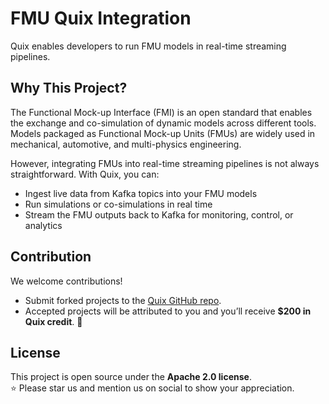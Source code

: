 # FMU Quix Integration

Quix enables developers to run FMU models in real-time streaming pipelines.  

## Why This Project?

The Functional Mock-up Interface (FMI) is an open standard that enables the exchange and co-simulation of dynamic models across different tools. Models packaged as Functional Mock-up Units (FMUs) are widely used in mechanical, automotive, and multi-physics engineering.

However, integrating FMUs into real-time streaming pipelines is not always straightforward. With Quix, you can:
- Ingest live data from Kafka topics into your FMU models
- Run simulations or co-simulations in real time
- Stream the FMU outputs back to Kafka for monitoring, control, or analytics


## Contribution

We welcome contributions!  
- Submit forked projects to the [Quix GitHub repo](https://github.com/quixio).  
- Accepted projects will be attributed to you and you’ll receive **$200 in Quix credit**. 🎉

## License

This project is open source under the **Apache 2.0 license**.  
⭐ Please star us and mention us on social to show your appreciation.